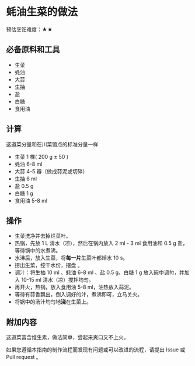 # 蚝油生菜的做法

预估烹饪难度：★★

## 必备原料和工具

- 生菜
- 蚝油
- 大蒜
- 生抽
- 盐
- 白糖
- 食用油

## 计算

这道菜分量和在川菜馆点的标准分量一样

- 生菜 1 棵( 200 g ± 50 )
- 蚝油 6-8 ml
- 大蒜 4-5 瓣（做成蒜泥或切碎）
- 生抽 6 ml
- 盐 0.5 g
- 白糖 1 g
- 食用油 5-8 ml

## 操作

- 生菜洗净并去掉烂菜叶。
- 热锅，先放 1 L 清水（凉），然后在锅内放入 2 ml - 3 ml 食用油和 0.5 g 盐，等待锅中的水煮沸。
- 水沸后，放入生菜，将**每一片**生菜叶都焯水 10 s。
- 捞出生菜，控干水份，摆盘 。
- 调汁：将生抽 10 ml 、蚝油 6-8 ml 、盐 0.5 g、白糖 1 g 放入碗中调匀，并加入 10-15 ml 清水（凉）搅拌均匀。
- 再开火，热锅，放入食用油 5-8 ml，油热放入蒜泥。
- 等待有蒜香飘出，倒入调好的汁，煮沸即可，立马关火。
- 将锅中的汤汁均匀地**浇**在生菜上。

## 附加内容

这道菜富含维生素，做法简单，尝起来爽口又不上火。

如果您遵循本指南的制作流程而发现有问题或可以改进的流程，请提出 Issue 或 Pull request 。
